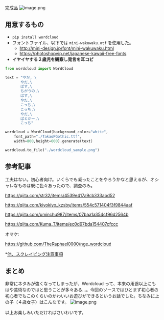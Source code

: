 完成品
![image.png](https://qiita-image-store.s3.ap-northeast-1.amazonaws.com/0/93824/fe7ee166-d0f6-47e9-80d4-0cd37fb0f1a2.png)


## 用意するもの

- `pip install wordcloud`
- フォントファイル、以下では `mini-wakuwaku.otf` を使用した。
    - http://mini-design.jp/font/mini-wakuwaku.html
    - https://photoshopvip.net/japanese-kawaii-free-fonts
- **イヤイヤする２歳児を観察し発言を耳コピ** 


```wordcloudtest.py
from wordcloud import WordCloud

text = "やだ, \
       やだ,\
       ばす,\
       ちがうの,\
       ばす,\
       やだ,\
       こっち,\
       こっち,\
       やだ,\
       ぱとかー,\
       こっち"

wordcloud = WordCloud(background_color="white",
    font_path="./TakaoPGothic.ttf",
    width=800,height=600).generate(text)

wordcloud.to_file("./wordcloud_sample.png")

```

## 参考記事

工夫はない。初心者向け。いくらでも凝ったことをやろうかなと思えるが、オシャレなものは既に色々あったので、調査のみ。

https://qiita.com/str32/items/4539e417a9cb333abd52

https://qiita.com/kiyokiyo_kzsby/items/554c571404f3f9844aaf

https://qiita.com/uminchu987/items/07baa1a354cf96d2564b

https://qiita.com/Kuma_T/items/ec0d97bda154407cfccc

オマケ: 

https://github.com/TheRaphael0000/nge_wordcloud

*[他、スクレイピング注意事項](https://qiita.com/nezuq/items/c5e827e1827e7cb29011)


## まとめ

非常にネタみが強くなってしまったが、Wordcloud って、本来の用途以上にもはや芸術なのではと思うことが多々ある...。今回のソースではひとまず初心者の初心者でもこのくらいのかわいいお遊びができるというお話でした。ちなみに上の子（４歳女子）はこんなです。
![image.png](https://qiita-image-store.s3.ap-northeast-1.amazonaws.com/0/93824/781843a9-9dee-ccfb-44ca-da4178b00ce8.png)

以上お楽しみいただければさいわいです。
